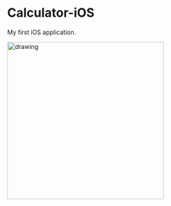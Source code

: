 # Calculator-iOS
My first iOS application.

<img src="https://user-images.githubusercontent.com/31802943/53453211-2c6fb080-3a2c-11e9-9986-e60ff0a44ea4.gif" alt="drawing" width="360" hight="640"/>
